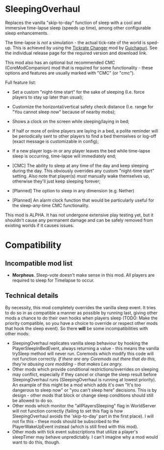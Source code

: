 # SleepingOverhaul

Replaces the vanilla "skip-to-day" function of sleep with a cool and immersive time-lapse sleep (speeds up time), among other configurable sleep enhancements.

The time-lapse is *not* a simulation - the actual tick-rate of the world is sped-up. This is achieved by using the [Tickrate Changer](https://minecraft.curseforge.com/projects/tickratechanger) mod by [Guichaguri](https://minecraft.curseforge.com/members/Guichaguri). See the individual release page for the required version and download link.

This mod also has an optional but recommended CMC (CoreModCompanion) mod that is required for some functionality - these options and features are usually marked with "CMC" (or "cmc").

Full feature list:

- Set a custom "night-time start" for the sake of sleeping (I.e. force players to stay up later than usual);

- Customize the horizontal/vertical safety check distance (I.e. range for "You cannot sleep now" because of nearby mobs);

- Shows a clock on the screen while sleeping/laying in bed;

- If half or more of online players are laying in a bed, a polite reminder will be periodically sent to other players to find a bed themselves or log-off (exact message is customizable in config);

- If a new player logs-in or any player leaves the bed while time-lapse sleep is occurring, time-lapse will immediately end;

- [CMC] The ability to sleep at any time of the day and keep sleeping during the day. This obviously overrides any custom "night-time start" setting. Also note that player(s) *must* manually wake themselves up, otherwise they'll just keep sleeping forever;

- [Planned] The option to sleep in any dimension (e.g. Nether)

- [Planned] An alarm clock function that would be particularly useful for the sleep-any-time CMC functionality.

  

This mod is ALPHA. It has not undergone extensive play testing yet, but it shouldn't cause any permanent damage and can be safely removed from existing worlds if it causes issues.

# Compatibility

## Incompatible mod list

- **Morpheus**. Sleep-vote doesn't make sense in this mod. All players are required to sleep for Timelapse to occur.

## Technical details

By necessity, this mod completely overrides the vanilla sleep event. It tries to do so in as compatible a manner as possible by running last, giving other mods a chance to do their own hooks when players sleep (TODO: Make the priority compatible, so you have a choice to override or respect other mods that hook the sleep event). So there **will** be some incompatibilities with other mods:

- SleepingOverhaul replicates vanilla sleep behaviour by hooking the PlayerSleepInBedEvent, always returning a value - this means the vanilla trySleep method will never run. Coremods which modify this code will not function correctly. *If there are any Coremods out there that do this, they're abusing core modding - that makes Lex angry.*
- Other mods which provide conditional restrictions/overrides on sleeping may conflict, especially if they cancel or change the sleep result before SleepingOverhaul runs (SleepingOverhaul is running at lowest priority). An example of this might be a mod which adds it's own "It's too dangerous to sleep now" or "you can't sleep here" decisions. This is by design - other mods that block or change sleep conditions should still be allowed to do so.
- Other mods which monitor the "allPlayersSleeping" flag in WorldServer will not function correctly (failing to set this flag is how SleepingOverhaul avoids the 'skip-to-day' part in the first place). I will not fix this - these mods should be subscribed to the PlayerWakeUpEvent instead (which is still fired with this mod).
- Other mods with tick event subscriptions that utilize a player's sleepTimer may behave unpredictably. I can't imagine why a mod would want to do this, though.